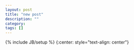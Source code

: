 ```yaml
---
layout: post
title: "new post"
description: ""
category: 
tags: []
---
```

{% include JB/setup %}
{:center: style="text-align: center"}
